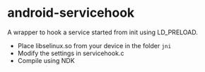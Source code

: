 # android-servicehook
A wrapper to hook a service started from init using LD_PRELOAD.

* Place libselinux.so from your device in the folder `jni`
* Modify the settings in servicehook.c
* Compile using NDK
